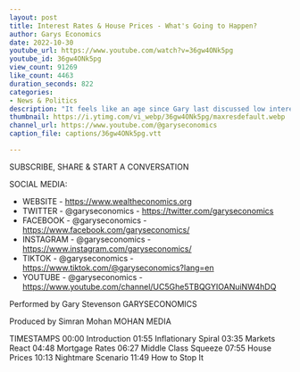 ```yaml
---
layout: post
title: Interest Rates & House Prices - What's Going to Happen?
author: Garys Economics
date: 2022-10-30
youtube_url: https://www.youtube.com/watch?v=36gw4ONk5pg
youtube_id: 36gw4ONk5pg
view_count: 91269
like_count: 4463
duration_seconds: 822
categories:
- News & Politics
description: "It feels like an age since Gary last discussed low interest rates - things have changed drastically since and so Gary updates us on where he thinks Interest Rates & House Prices will go from here."
thumbnail: https://i.ytimg.com/vi_webp/36gw4ONk5pg/maxresdefault.webp
channel_url: https://www.youtube.com/@garyseconomics
caption_file: captions/36gw4ONk5pg.vtt

---
```


SUBSCRIBE, SHARE & START A CONVERSATION


SOCIAL MEDIA:
- WEBSITE - https://www.wealtheconomics.org
- TWITTER - @garyseconomics - https://twitter.com/garyseconomics
- FACEBOOK - @garyseconomics - https://www.facebook.com/garyseconomics/
- INSTAGRAM - @garyseconomics - https://www.instagram.com/garyseconomics/
- TIKTOK - @garyseconomics - https://www.tiktok.com/@garyseconomics?lang=en
- YOUTUBE - @garyseconomics - https://www.youtube.com/channel/UC5Ghe5TBQGYIOANuiNW4hDQ


Performed by Gary Stevenson
GARYSECONOMICS


Produced by Simran Mohan
MOHAN MEDIA


TIMESTAMPS
00:00 Introduction
01:55 Inflationary Spiral
03:35 Markets React
04:48 Mortgage Rates
06:27 Middle Class Squeeze
07:55 House Prices
10:13 Nightmare Scenario
11:49 How to Stop It
